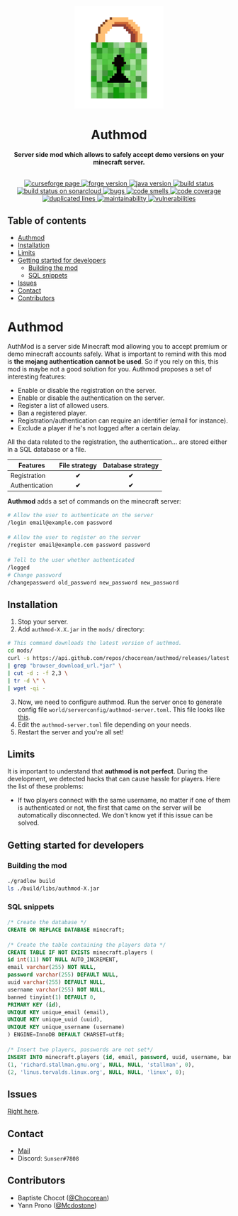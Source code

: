 <div align="center">
<br>
<img
    alt="AuthMod"
    src="./src/main/resources/logo.png"
    width=200px
/>
<br/>
<h1>Authmod</h1>
<strong>Server side mod which allows to safely accept demo versions on your minecraft server.</strong>
</div>
<br/>
<p align="center">
<a href="https://www.curseforge.com/minecraft/mc-mods/authmod">
    <img src="https://img.shields.io/badge/curseforge-authmod-blueviolet" alt="curseforge page"/>
</a>
<a href="https://img.shields.io/badge/forge%20version-1.15.1-blue.svg">
    <img src="https://img.shields.io/badge/forge%20version-1.15.1-blue.svg" alt="forge version"/>
</a>
<a href="https://img.shields.io/badge/java-1.8-blue.svg">
    <img src="https://img.shields.io/badge/java-1.8-blue.svg" alt="java version" />
</a>
<a href="https://travis-ci.com/Chocorean/authmod">
    <img src="https://travis-ci.com/Chocorean/authmod.svg?branch=master" alt="build status"/>
</a>
<a href="https://sonarcloud.io/dashboard?id=authmod">
    <img src="https://sonarcloud.io/api/project_badges/measure?project=authmod&metric=alert_status" alt="build status on sonarcloud"/>
</a>
<a href="https://sonarcloud.io/dashboard?id=authmod">
    <img src="https://sonarcloud.io/api/project_badges/measure?project=authmod&metric=bugs" alt="bugs"/>
</a>
<a href="https://sonarcloud.io/dashboard?id=authmod">
    <img src="https://sonarcloud.io/api/project_badges/measure?project=authmod&metric=code_smells" alt="code smells"/>
</a>
<a href="https://sonarcloud.io/dashboard?id=authmod">
    <img src="https://sonarcloud.io/api/project_badges/measure?project=authmod&metric=coverage" alt="code coverage" />
</a>
<a href="https://sonarcloud.io/dashboard?id=authmod">
    <img src="https://sonarcloud.io/api/project_badges/measure?project=authmod&metric=duplicated_lines_density" alt="duplicated lines" />
</a>
<a href="https://sonarcloud.io/dashboard?id=authmod">
    <img src="https://sonarcloud.io/api/project_badges/measure?project=authmod&metric=sqale_rating" alt="maintainability" />
</a>
<a href="https://sonarcloud.io/dashboard?id=authmod">
    <img src="https://sonarcloud.io/api/project_badges/measure?project=authmod&metric=vulnerabilities" alt="vulnerabilities" />
</a>
</p>


## Table of contents

- [Authmod](#authmod)
- [Installation](#installation)
- [Limits](#limits)
- [Getting started for developers](#getting-started-for-developers)
  - [Building the mod](#building-the-mod)
  - [SQL snippets](#sql-snippets)
- [Issues](#issues)
- [Contact](#contact)
- [Contributors](#contributors)


# Authmod

AuthMod is a server side Minecraft mod allowing you to accept premium or demo minecraft accounts safely. What is important to remind with this mod is **the mojang authentication cannot be used**. So if you rely on this, this mod is maybe not a good solution for you. Authmod proposes a set of interesting features:

- Enable or disable the registration on the server.
- Enable or disable the authentication on the server.
- Register a list of allowed users.
- Ban a registered player.
- Registration/authentication can require an identifier (email for instance).
- Exclude a player if he's not logged after a certain delay.

All the data related to the registration, the authentication... are stored either in a SQL database or a file.

| Features       | File strategy | Database strategy |
| -------------- | :-----------: | :---------------: |
| Registration   |     **✔**     |       **✔**       |
| Authentication |     **✔**     |       **✔**       |

**Authmod** adds a set of commands on the minecraft server:
```bash
# Allow the user to authenticate on the server
/login email@example.com password

# Allow the user to register on the server
/register email@example.com password password

# Tell to the user whether authenticated
/logged
# Change password
/changepassword old_password new_password new_password
```


## Installation

1. Stop your server.
2. Add `authmod-X.X.jar` in the `mods/` directory:

```bash
# This command downloads the latest version of authmod.
cd mods/
curl -s https://api.github.com/repos/chocorean/authmod/releases/latest \
| grep "browser_download_url.*jar" \
| cut -d : -f 2,3 \
| tr -d \" \
| wget -qi -
```
3. Now, we need to configure authmod. Run the server once to generate config file `world/serverconfig/authmod-server.toml`. This file looks like [this](./src/main/resources/authmod-server.toml).
4. Edit the `authmod-server.toml` file depending on your needs.
5. Restart the server and you're all set!


## Limits
It is important to understand that **authmod is not perfect**. During the development, we detected hacks that can cause hassle for players. Here the list of these problems:
 - If two players connect with the same username, no matter if one of them is authenticated or not, the first that came on the server will be automatically disconnected. We don't know yet if this issue can be solved.


## Getting started for developers

### Building the mod

```bash
./gradlew build
ls ./build/libs/authmod-X.jar
```


### SQL snippets

```sql
/* Create the database */
CREATE OR REPLACE DATABASE minecraft;

/* Create the table containing the players data */
CREATE TABLE IF NOT EXISTS minecraft.players (
id int(11) NOT NULL AUTO_INCREMENT,
email varchar(255) NOT NULL,
password varchar(255) DEFAULT NULL,
uuid varchar(255) DEFAULT NULL,
username varchar(255) NOT NULL,
banned tinyint(1) DEFAULT 0,
PRIMARY KEY (id),
UNIQUE KEY unique_email (email),
UNIQUE KEY unique_uuid (uuid),
UNIQUE KEY unique_username (username)
) ENGINE=InnoDB DEFAULT CHARSET=utf8;

/* Insert two players, passwords are not set*/
INSERT INTO minecraft.players (id, email, password, uuid, username, banned) VALUES
(1, 'richard.stallman.gnu.org', NULL, NULL, 'stallman', 0),
(2, 'linus.torvalds.linux.org', NULL, NULL, 'linux', 0);
```


## Issues

[Right here](https://github.com/Chocorean/authmod/issues).


## Contact

- [Mail](mailto:baptiste.chocot@gmail.com)
- Discord: `Sunser#7808`


## Contributors

- Baptiste Chocot ([@Chocorean](https://www.github.com/Chocorean/))
- Yann Prono ([@Mcdostone](https://www.github.com/Mcdostone/))
